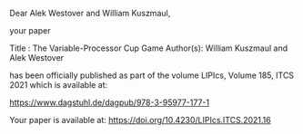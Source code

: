 Dear Alek Westover and William Kuszmaul,

your paper

Title    : The Variable-Processor Cup Game
Author(s): William Kuszmaul and Alek Westover

has been officially published as part of the volume LIPIcs, Volume 185, ITCS 2021 which is available at:

https://www.dagstuhl.de/dagpub/978-3-95977-177-1

Your paper is available at: https://doi.org/10.4230/LIPIcs.ITCS.2021.16

